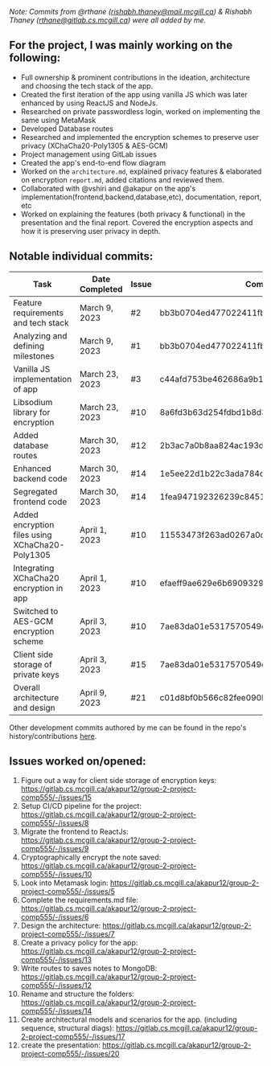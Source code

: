 _Note: Commits from @rthane (rishabh.thaney@mail.mcgill.ca) & Rishabh Thaney (rthane@gitlab.cs.mcgill.ca) were all added by me._

## For the project, I was mainly working on the following:
- Full ownership & prominent contributions in the ideation, architecture and choosing the tech stack of the app.
- Created the first iteration of the app using vanilla JS which was later enhanced by using ReactJS and NodeJs.
- Researched on private passwordless login, worked on implementing the same using MetaMask
- Developed Database routes
- Researched and implemented the encryption schemes to preserve user privacy (XChaCha20-Poly1305 & AES-GCM)
- Project management using GitLab issues
- Created the app's end-to-end flow diagram
- Worked on the `architecture.md`, explained privacy features & elaborated on encryption `report.md`, added citations and reviewed them.
- Collaborated with @vshiri and @akapur on the app's implementation(frontend,backend,database,etc), documentation, report, etc
- Worked on explaining the features (both privacy & functional) in the presentation and the final report. Covered the encryption aspects and how it is preserving user privacy in depth.

## Notable individual commits:
| Task | Date Completed | Issue | Commit |
| ------ | ------ | ----- | ----- |
| Feature requirements and tech stack | March 9, 2023 | #2 | bb3b0704ed477022411fbf4cb5c4f81a4b7870b8 |
| Analyzing and defining milestones | March 9, 2023 | #1 | bb3b0704ed477022411fbf4cb5c4f81a4b7870b8 |
| Vanilla JS implementation of app | March 23, 2023 | #3 | c44afd753be462686a9b1e12fe976e60f4e32f8d |
| Libsodium library for encryption | March 23, 2023 | #10 | 8a6fd3b63d254fdbd1b8d351c8db506602d7c1df |
| Added database routes | March 30, 2023 | #12 | 2b3ac7a0b8aa824ac193ddab5dcfa44fdabe2491 |
| Enhanced backend code | March 30, 2023 | #14 | 1e5ee22d1b22c3ada784c75f5eb96e1af07511e1 |
| Segregated frontend code | March 30, 2023 | #14 | 1fea947192326239c8451cf8d9786ae56065ded5 |
| Added encryption files using XChaCha20-Poly1305 | April 1, 2023 | #10 | 11553473f263ad0267a0c747b67f89d54671104c |
| Integrating XChaCha20 encryption in app | April 1, 2023 | #10 | efaeff9ae629e6b6909329f5305ac5ac4e121811 |
| Switched to AES-GCM encryption scheme | April 3, 2023 | #10 | 7ae83da01e5317570549dae57ea2a52c23115153 |
| Client side storage of private keys | April 3, 2023 | #15 | 7ae83da01e5317570549dae57ea2a52c23115153 |
| Overall architecture and design | April 9, 2023 | #21 | c01d8bf0b566c82fee090b13b08643b53e6d7749 |

Other development commits authored by me can be found in the repo's history/contributions [here](https://gitlab.cs.mcgill.ca/akapur12/group-2-project-comp555/-/blob/main/Contributions/rthane.md).

## Issues worked on/opened:
1. Figure out a way for client side storage of encryption keys: https://gitlab.cs.mcgill.ca/akapur12/group-2-project-comp555/-/issues/15
2. Setup CI/CD pipeline for the project: https://gitlab.cs.mcgill.ca/akapur12/group-2-project-comp555/-/issues/8
3. Migrate the frontend to ReactJs: https://gitlab.cs.mcgill.ca/akapur12/group-2-project-comp555/-/issues/9
4. Cryptographically encrypt the note saved: https://gitlab.cs.mcgill.ca/akapur12/group-2-project-comp555/-/issues/10
5. Look into Metamask login: https://gitlab.cs.mcgill.ca/akapur12/group-2-project-comp555/-/issues/5
6. Complete the requirements.md file: https://gitlab.cs.mcgill.ca/akapur12/group-2-project-comp555/-/issues/6
7. Design the architecture: https://gitlab.cs.mcgill.ca/akapur12/group-2-project-comp555/-/issues/7
8. Create a privacy policy for the app: https://gitlab.cs.mcgill.ca/akapur12/group-2-project-comp555/-/issues/13
9. Write routes to saves notes to MongoDB: https://gitlab.cs.mcgill.ca/akapur12/group-2-project-comp555/-/issues/12
10. Rename and structure the folders: https://gitlab.cs.mcgill.ca/akapur12/group-2-project-comp555/-/issues/14
11. Create architectural models and scenarios for the app. (including sequence, structural diags): https://gitlab.cs.mcgill.ca/akapur12/group-2-project-comp555/-/issues/17
12. create the presentation: https://gitlab.cs.mcgill.ca/akapur12/group-2-project-comp555/-/issues/20

